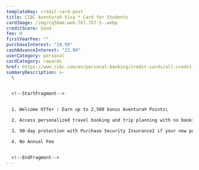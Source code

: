 ```yaml
---
templateKey: credit-card-post
title: CIBC Aventura® Visa * Card for Students
cardImage: /img/cq5dam.web.767.767-5-.webp
creditScore: Good
fee: 0
firstYearFee: ""
purchaseInterest: "19.99"
cashAdvanceInterest: "22.99"
userCategory: personal
cardCategory: rewards
href: https://www.cibc.com/en/personal-banking/credit-cards/all-credit-cards/aventura-visa-for-students.html
summaryDescription: >-
  \


  <!--StartFragment-->


  1. Welcome Offer : Earn up to 2,500 bonus Aventura® Points\

  2. Access personalized travel booking and trip planning with no booking fees\

  3. 90-day protection with Purchase Security Insurance2 if your new purchase is stolen or breaks\

  4. No Annual Fee


  <!--EndFragment-->
---
```

